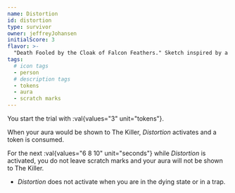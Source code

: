 ```yaml
---
name: Distortion
id: distortion
type: survivor
owner: jeffreyJohansen
initialScore: 3
flavor: >-
  "Death Fooled by the Cloak of Falcon Feathers." Sketch inspired by a few sleepless nights during winter. Exploration of Norse mythology: bravery can conceal your flaws, even when you are at your most vulnerable. -Jeff, pencil on toned paper, 12x12
tags:
  # icon tags
  - person
  # description tags
  - tokens
  - aura
  - scratch marks
---
```


You start the trial with :val{values="3" unit="tokens"}.

When your aura would be shown to The Killer, _Distortion_ activates and a token is consumed.

For the next :val{values="6 8 10" unit="seconds"} while _Distortion_ is activated, you do not leave scratch marks and your aura will not be shown to The Killer.

- _Distortion_ does not activate when you are in the dying state or in a trap.
